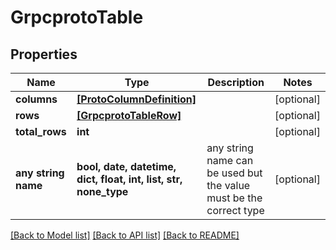 # GrpcprotoTable


## Properties
Name | Type | Description | Notes
------------ | ------------- | ------------- | -------------
**columns** | [**[ProtoColumnDefinition]**](ProtoColumnDefinition.md) |  | [optional] 
**rows** | [**[GrpcprotoTableRow]**](GrpcprotoTableRow.md) |  | [optional] 
**total_rows** | **int** |  | [optional] 
**any string name** | **bool, date, datetime, dict, float, int, list, str, none_type** | any string name can be used but the value must be the correct type | [optional]

[[Back to Model list]](../README.md#documentation-for-models) [[Back to API list]](../README.md#documentation-for-api-endpoints) [[Back to README]](../README.md)


